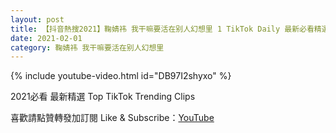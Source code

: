 ```yaml
---
layout: post
title: 【抖音熱搜2021】鞠婧祎 我干嘛要活在别人幻想里 1 TikTok Daily 最新必看精選合集2021 02 01
date: 2021-02-01
category: 鞠婧祎 我干嘛要活在别人幻想里
---
```


{% include youtube-video.html id="DB97I2shyxo" %}

2021必看 最新精選 Top TikTok Trending Clips

喜歡請點贊轉發加訂閱 Like & Subscribe：[YouTube](https://www.youtube.com/channel/UCAoR7VcanIPd04uEq_GIylA/videos)

